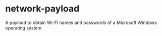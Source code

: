 # network-payload
A payload to obtain Wi-Fi names and passwords of a Microsoft Windows operating system.
